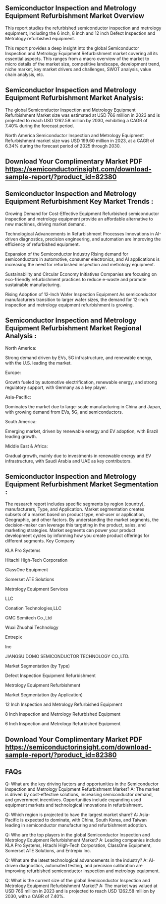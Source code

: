 ## Semiconductor Inspection and Metrology Equipment Refurbishment Market Overview
This report studies the refurbished semiconductor inspection and metrology equipment, including the 6 inch, 8 inch and 12 inch Defect Inspection and Metrology refurbished equipment.

This report provides a deep insight into the global Semiconductor Inspection and Metrology Equipment Refurbishment market covering all its essential aspects. This ranges from a macro overview of the market to micro details of the market size, competitive landscape, development trend, niche market, key market drivers and challenges, SWOT analysis, value chain analysis, etc.

## Semiconductor Inspection and Metrology Equipment Refurbishment Market Analysis:
The global Semiconductor Inspection and Metrology Equipment Refurbishment Market size was estimated at USD 766 million in 2023 and is projected to reach USD 1262.58 million by 2030, exhibiting a CAGR of 7.40% during the forecast period.

North America Semiconductor Inspection and Metrology Equipment Refurbishment market size was USD 199.60 million in 2023, at a CAGR of 6.34% during the forecast period of 2025 through 2030.


## Download Your Complimentary Market PDF https://semiconductorinsight.com/download-sample-report/?product_id=82380 

## Semiconductor Inspection and Metrology Equipment Refurbishment Key Market Trends  :
Growing Demand for Cost-Effective Equipment
Refurbished semiconductor inspection and metrology equipment provide an affordable alternative to new machines, driving market demand.

Technological Advancements in Refurbishment Processes
Innovations in AI-driven diagnostics, precision engineering, and automation are improving the efficiency of refurbished equipment.

Expansion of the Semiconductor Industry
Rising demand for semiconductors in automotive, consumer electronics, and AI applications is increasing the need for refurbished inspection and metrology equipment.

Sustainability and Circular Economy Initiatives
Companies are focusing on eco-friendly refurbishment practices to reduce e-waste and promote sustainable manufacturing.

Rising Adoption of 12-Inch Wafer Inspection Equipment
As semiconductor manufacturers transition to larger wafer sizes, the demand for 12-inch inspection and metrology equipment refurbishment is growing.

## Semiconductor Inspection and Metrology Equipment Refurbishment Market Regional Analysis :
North America:

Strong demand driven by EVs, 5G infrastructure, and renewable energy, with the U.S. leading the market.

Europe:

Growth fueled by automotive electrification, renewable energy, and strong regulatory support, with Germany as a key player.

Asia-Pacific:

Dominates the market due to large-scale manufacturing in China and Japan, with growing demand from EVs, 5G, and semiconductors.

South America:

Emerging market, driven by renewable energy and EV adoption, with Brazil leading growth.

Middle East & Africa:

Gradual growth, mainly due to investments in renewable energy and EV infrastructure, with Saudi Arabia and UAE as key contributors.

## Semiconductor Inspection and Metrology Equipment Refurbishment Market Segmentation :
The research report includes specific segments by region (country), manufacturers, Type, and Application. Market segmentation creates subsets of a market based on product type, end-user or application, Geographic, and other factors. By understanding the market segments, the decision-maker can leverage this targeting in the product, sales, and marketing strategies. Market segments can power your product development cycles by informing how you create product offerings for different segments.
Key Company

KLA Pro Systems

Hitachi High-Tech Corporation

ClassOne Equipment

Somerset ATE Solutions

Metrology Equipment Services

LLC

Conation Technologies,LLC

GMC Semitech Co.,Ltd

Wuxi Zhuohai Technology

Entrepix

Inc

JIANGSU DOMO SEMICONDUCTOR TECHNOLOGY CO.,LTD.

Market Segmentation (by Type)

Defect Inspection Equipment Refurbishment

Metrology Equipment Refurbishment

Market Segmentation (by Application)

12 Inch Inspection and Metrology Refurbished Equipment

8 Inch Inspection and Metrology Refurbished Equipment

6 Inch Inspection and Metrology Refurbished Equipment



## Download Your Complimentary Market PDF https://semiconductorinsight.com/download-sample-report/?product_id=82380 

## FAQs
Q: What are the key driving factors and opportunities in the Semiconductor Inspection and Metrology Equipment Refurbishment Market?
A: The market is driven by cost-effective solutions, increasing semiconductor demand, and government incentives. Opportunities include expanding used equipment markets and technological innovations in refurbishment.


Q: Which region is projected to have the largest market share?
A: Asia-Pacific is expected to dominate, with China, South Korea, and Taiwan leading in semiconductor manufacturing and refurbishment adoption.


Q: Who are the top players in the global Semiconductor Inspection and Metrology Equipment Refurbishment Market?
A: Leading companies include KLA Pro Systems, Hitachi High-Tech Corporation, ClassOne Equipment, Somerset ATE Solutions, and Entrepix Inc.


Q: What are the latest technological advancements in the industry?
A: AI-driven diagnostics, automated testing, and precision calibration are improving refurbished semiconductor inspection and metrology equipment.


Q: What is the current size of the global Semiconductor Inspection and Metrology Equipment Refurbishment Market?
A: The market was valued at USD 766 million in 2023 and is projected to reach USD 1262.58 million by 2030, with a CAGR of 7.40%.

